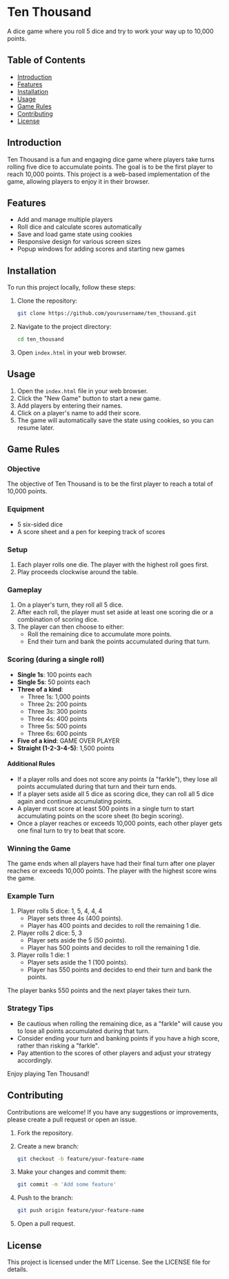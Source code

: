 # Ten Thousand

A dice game where you roll 5 dice and try to work your way up to 10,000 points.

## Table of Contents

- [Introduction](#introduction)
- [Features](#features)
- [Installation](#installation)
- [Usage](#usage)
- [Game Rules](#game-rules)
- [Contributing](#contributing)
- [License](#license)

## Introduction

Ten Thousand is a fun and engaging dice game where players take turns rolling five dice to accumulate points. The goal is to be the first player to reach 10,000 points. This project is a web-based implementation of the game, allowing players to enjoy it in their browser.

## Features

- Add and manage multiple players
- Roll dice and calculate scores automatically
- Save and load game state using cookies
- Responsive design for various screen sizes
- Popup windows for adding scores and starting new games

## Installation

To run this project locally, follow these steps:

1. Clone the repository:
    ```sh
    git clone https://github.com/yourusername/ten_thousand.git
    ```

2. Navigate to the project directory:
    ```sh
    cd ten_thousand
    ```

3. Open `index.html` in your web browser.

## Usage

1. Open the `index.html` file in your web browser.
2. Click the "New Game" button to start a new game.
3. Add players by entering their names.
4. Click on a player's name to add their score.
5. The game will automatically save the state using cookies, so you can resume later.

## Game Rules

### Objective
The objective of Ten Thousand is to be the first player to reach a total of 10,000 points.

### Equipment
- 5 six-sided dice
- A score sheet and a pen for keeping track of scores

### Setup
1. Each player rolls one die. The player with the highest roll goes first.
2. Play proceeds clockwise around the table.

### Gameplay
1. On a player's turn, they roll all 5 dice.
2. After each roll, the player must set aside at least one scoring die or a combination of scoring dice.
3. The player can then choose to either:
   - Roll the remaining dice to accumulate more points.
   - End their turn and bank the points accumulated during that turn.

### Scoring (during a single roll)
- **Single 1s**: 100 points each
- **Single 5s**: 50 points each
- **Three of a kind**:
  - Three 1s: 1,000 points
  - Three 2s: 200 points
  - Three 3s: 300 points
  - Three 4s: 400 points
  - Three 5s: 500 points
  - Three 6s: 600 points 
- **Five of a kind**: GAME OVER PLAYER
- **Straight (1-2-3-4-5)**: 1,500 points

#### Additional Rules
- If a player rolls and does not score any points (a "farkle"), they lose all points accumulated during that turn and their turn ends.
- If a player sets aside all 5 dice as scoring dice, they can roll all 5 dice again and continue accumulating points.
- A player must score at least 500 points in a single turn to start accumulating points on the score sheet (to begin scoring).
- Once a player reaches or exceeds 10,000 points, each other player gets one final turn to try to beat that score.

### Winning the Game
The game ends when all players have had their final turn after one player reaches or exceeds 10,000 points. The player with the highest score wins the game.

### Example Turn
1. Player rolls 5 dice: 1, 5, 4, 4, 4
   - Player sets three 4s (400 points).
   - Player has 400 points and decides to roll the remaining 1 die.
2. Player rolls 2 dice: 5, 3
   - Player sets aside the 5 (50 points).
   - Player has 500 points and decides to roll the remaining 1 die.
3. Player rolls 1 die: 1
   - Player sets aside the 1 (100 points).
   - Player has 550 points and decides to end their turn and bank the points.

The player banks 550 points and the next player takes their turn.

### Strategy Tips
- Be cautious when rolling the remaining dice, as a "farkle" will cause you to lose all points accumulated during that turn.
- Consider ending your turn and banking points if you have a high score, rather than risking a "farkle".
- Pay attention to the scores of other players and adjust your strategy accordingly.

Enjoy playing Ten Thousand!

## Contributing

Contributions are welcome! If you have any suggestions or improvements, please create a pull request or open an issue.

1. Fork the repository.
2. Create a new branch:
    ```sh
    git checkout -b feature/your-feature-name
    ```

3. Make your changes and commit them:
    ```sh
    git commit -m 'Add some feature'
    ```

4. Push to the branch:
    ```sh
    git push origin feature/your-feature-name
    ```

5. Open a pull request.

## License

This project is licensed under the MIT License. See the LICENSE file for details.